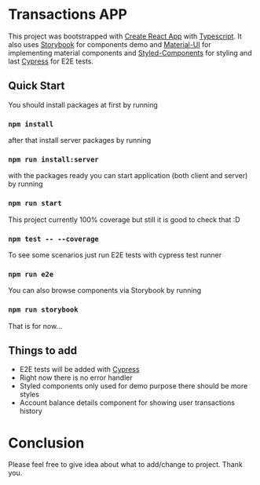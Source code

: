 # Transactions APP

This project was bootstrapped with [Create React App](https://github.com/facebook/create-react-app) with [Typescript](https://www.typescriptlang.org/).
It also uses [Storybook](https://storybook.js.org/) for components demo and [Material-UI](https://material-ui.com/) for implementing material components
and [Styled-Components](https://styled-components.com/) for styling and last [Cypress](https://www.cypress.io/) for E2E tests.

## Quick Start

You should install packages at first by running

### `npm install`

after that install server packages by running

### `npm run install:server`

with the packages ready you can start application (both client and server) by running

### `npm run start`

This project currently 100% coverage but still it is good to check that :D

### `npm test -- --coverage`

To see some scenarios just run E2E tests with cypress test runner

### `npm run e2e`

You can also browse components via Storybook by running 

### `npm run storybook`

That is for now...

## Things to add

* E2E tests will be added with [Cypress](https://www.cypress.io/)
* Right now there is no error handler
* Styled components only used for demo purpose there should be more styles
* Account balance details component for showing user transactions history

# Conclusion

Please feel free to give idea about what to add/change to project. Thank you.
